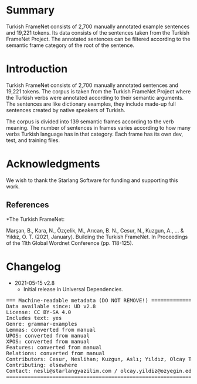 # Summary

Turkish FrameNet consists of 2,700 manually annotated example sentences and 19,221 tokens. Its data consists of  the sentences taken from the Turkish FrameNet Project. The annotated sentences can be filtered according to the semantic frame category of the root of the sentence.


# Introduction

Turkish FrameNet  consists of 2,700  manually annotated sentences and 19,221 tokens. The corpus is taken from the Turkish FrameNet Project where the Turkish verbs were annotated according to their semantic arguments. The sentences are like dictionary examples, they include made-up full sentences created by native speakers of Turkish.  

The corpus is divided into 139 semantic frames according to the verb meaning. The number of sentences in frames varies according to how many verbs Turkish language has in that category. Each frame has its own dev, test, and training files. 


# Acknowledgments

We wish to thank the Starlang Software for funding and supporting this work. 

## References

*The Turkish FrameNet:

Marşan, B., Kara, N., Özçelik, M., Arıcan, B. N., Cesur, N., Kuzgun, A., ... & Yıldız, O. T. (2021, January). Building the Turkish FrameNet. In Proceedings of the 11th Global Wordnet Conference (pp. 118-125).

# Changelog

* 2021-05-15 v2.8
  * Initial release in Universal Dependencies.


<pre>
=== Machine-readable metadata (DO NOT REMOVE!) ================================
Data available since: UD v2.8
License: CC BY-SA 4.0
Includes text: yes
Genre: grammar-examples
Lemmas: converted from manual
UPOS: converted from manual
XPOS: converted from manual
Features: converted from manual
Relations: converted from manual
Contributors: Cesur, Neslihan; Kuzgun, Aslı; Yıldız, Olcay Taner; Marşan, Büşra; Kuyrukçu, Oğuzhan; Arıcan, Bilge Nas; Sanıyar, Ezgi; Kara, Neslihan; Özçelik, Merve
Contributing: elsewhere
Contact: nesli@starlangyazilim.com / olcay.yildiz@ozyegin.edu.tr 
===============================================================================
</pre>
